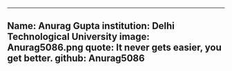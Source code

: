 ---
Name: Anurag Gupta
institution: Delhi Technological University
image: Anurag5086.png
quote: It never gets easier, you get better.
github: Anurag5086
------
